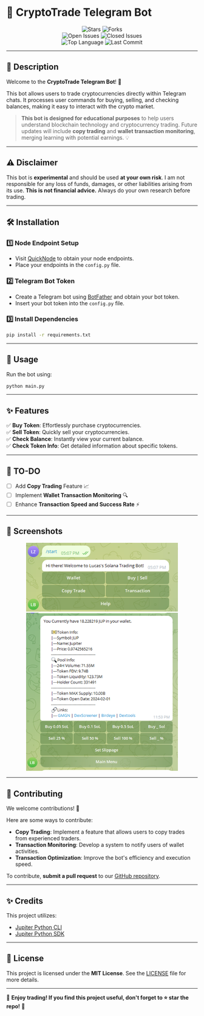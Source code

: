 # 📢 CryptoTrade Telegram Bot

<p align="center">
  <img src="https://img.shields.io/github/stars/liam0413/CryptoTrade-Telegram-Bot" alt="Stars">
  <img src="https://img.shields.io/github/forks/liam0413/CryptoTrade-Telegram-Bot" alt="Forks">
  <br>
  <img src="https://img.shields.io/github/issues/liam0413/CryptoTrade-Telegram-Bot" alt="Open Issues">
  <img src="https://img.shields.io/github/issues-closed/liam0413/CryptoTrade-Telegram-Bot" alt="Closed Issues">
  <br>
  <img src="https://img.shields.io/github/languages/top/liam0413/CryptoTrade-Telegram-Bot" alt="Top Language">
  <img src="https://img.shields.io/github/last-commit/liam0413/CryptoTrade-Telegram-Bot" alt="Last Commit">
</p>

---

## 📖 Description
Welcome to the **CryptoTrade Telegram Bot**! 🚀

This bot allows users to trade cryptocurrencies directly within Telegram chats. It processes user commands for buying, selling, and checking balances, making it easy to interact with the crypto market.

> **This bot is designed for educational purposes** to help users understand blockchain technology and cryptocurrency trading. Future updates will include **copy trading** and **wallet transaction monitoring**, merging learning with potential earnings. 💡

---

## ⚠️ Disclaimer
This bot is **experimental** and should be used **at your own risk**. I am not responsible for any loss of funds, damages, or other liabilities arising from its use. **This is not financial advice.** Always do your own research before trading.

---

## 🛠️ Installation

### 1️⃣ Node Endpoint Setup
- Visit [QuickNode](https://www.quicknode.com/) to obtain your node endpoints.
- Place your endpoints in the `config.py` file.

### 2️⃣ Telegram Bot Token
- Create a Telegram bot using [BotFather](https://t.me/BotFather) and obtain your bot token.
- Insert your bot token into the `config.py` file.

### 3️⃣ Install Dependencies
```sh
pip install -r requirements.txt
```

---

## 🔬 Usage
Run the bot using:
```sh
python main.py
```

---

## ✨ Features
✅ **Buy Token**: Effortlessly purchase cryptocurrencies.  
✅ **Sell Token**: Quickly sell your cryptocurrencies.  
✅ **Check Balance**: Instantly view your current balance.  
✅ **Check Token Info**: Get detailed information about specific tokens.  

---

## 📝 TO-DO
- [ ] Add **Copy Trading** Feature 📈
- [ ] Implement **Wallet Transaction Monitoring** 🔍
- [ ] Enhance **Transaction Speed and Success Rate** ⚡

---

## 📸 Screenshots
<p align="center">
  <img src="images/start_menu.png" alt="Start Menu" width="400"/>
  <img src="images/swap_menu.png" alt="Swap Menu" width="400"/>
</p>

---

## 🤝 Contributing
We welcome contributions! 🚀

Here are some ways to contribute:
- **Copy Trading**: Implement a feature that allows users to copy trades from experienced traders.
- **Transaction Monitoring**: Develop a system to notify users of wallet activities.
- **Transaction Optimization**: Improve the bot's efficiency and execution speed.

To contribute, **submit a pull request** to our [GitHub repository](https://github.com/yourusername/CryptoTrade-Telegram-Bot).

---

## ✨ Credits
This project utilizes:
- [Jupiter Python CLI](https://github.com/jup-ag/jupiter-python-cli)
- [Jupiter Python SDK](https://github.com/jup-ag/jupiter-python-sdk)

---

## 🧾 License
This project is licensed under the **MIT License**. See the [LICENSE](LICENSE) file for more details.

---

💙 **Enjoy trading! If you find this project useful, don't forget to ⭐ star the repo!** 🚀